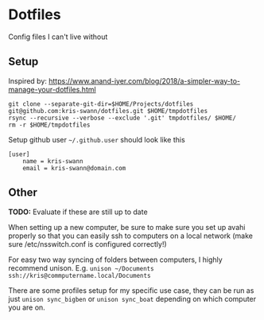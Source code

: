# Dotfiles

Config files I can't live without

## Setup

Inspired by: https://www.anand-iyer.com/blog/2018/a-simpler-way-to-manage-your-dotfiles.html

```
git clone --separate-git-dir=$HOME/Projects/dotfiles git@github.com:kris-swann/dotfiles.git $HOME/tmpdotfiles
rsync --recursive --verbose --exclude '.git' tmpdotfiles/ $HOME/
rm -r $HOME/tmpdotfiles
```

Setup github user `~/.github.user` should look like this

```
[user]
    name = kris-swann
    email = kris-swann@domain.com
```

## Other

**TODO:** Evaluate if these are still up to date

When setting up a new computer, be sure to make sure you set up avahi properly
so that you can easily ssh to computers on a local network (make sure
/etc/nsswitch.conf is configured correctly!)

For easy two way syncing of folders between computers, I highly recommend
unison. E.g. `unison ~/Documents ssh://kris@commputername.local/Documents`

There are some profiles setup for my specific use case, they can be run as
just `unison sync_bigben` or `unison sync_boat` depending on which computer
you are on.
